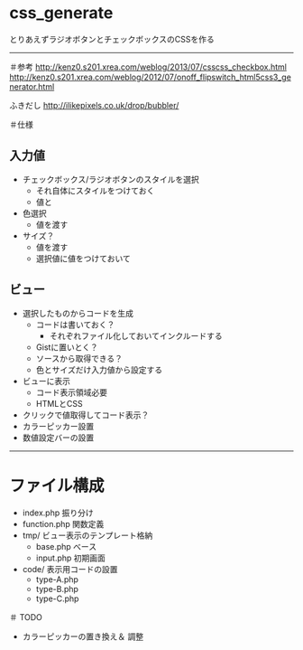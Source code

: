 # css_generate
とりあえずラジオボタンとチェックボックスのCSSを作る


---

＃参考
http://kenz0.s201.xrea.com/weblog/2013/07/csscss_checkbox.html
http://kenz0.s201.xrea.com/weblog/2012/07/onoff_flipswitch_html5css3_generator.html

ふきだし
http://ilikepixels.co.uk/drop/bubbler/

＃仕様

## 入力値
- チェックボックス/ラジオボタンのスタイルを選択
     - それ自体にスタイルをつけておく
     - 値と
- 色選択
     - 値を渡す
- サイズ？
     - 値を渡す
     - 選択値に値をつけておいて

## ビュー
- 選択したものからコードを生成
     - コードは書いておく？
          - それぞれファイル化しておいてインクルードする
     - Gistに置いとく？
     - ソースから取得できる？
     - 色とサイズだけ入力値から設定する
- ビューに表示
     - コード表示領域必要
     - HTMLとCSS
- クリックで値取得してコード表示？
- カラーピッカー設置
- 数値設定バーの設置

---

# ファイル構成

- index.php 振り分け
- function.php 関数定義
- tmp/ ビュー表示のテンプレート格納
	- base.php べース
	- input.php 初期画面
- code/ 表示用コードの設置
	- type-A.php
	- type-B.php
	- type-C.php


＃ TODO

- カラーピッカーの置き換え＆ 調整